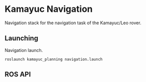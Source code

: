# Kamayuc Navigation

Navigation stack for the navigation task of the Kamayuc/Leo rover.

## Launching

Navigation launch.
```
roslaunch kamayuc_planning navigation.launch
```

## ROS API

